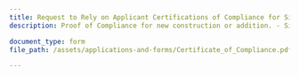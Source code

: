 ```yaml
---
title: Request to Rely on Applicant Certifications of Compliance for Single-Family Development—New Construction or Addition
description: Proof of Compliance for new construction or addition. - Single Family Development

document_type: form
file_path: /assets/applications-and-forms/Certificate_of_Compliance.pdf

---
```

